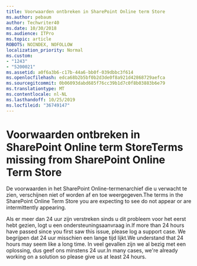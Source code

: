 ```yaml
---
title: Voorwaarden ontbreken in SharePoint Online term Store
ms.author: pebaum
author: Techwriter40
ms.date: 10/30/2018
ms.audience: ITPro
ms.topic: article
ROBOTS: NOINDEX, NOFOLLOW
localization_priority: Normal
ms.custom:
- "1243"
- "5200021"
ms.assetid: a0f6a3b6-c17b-44a6-bb0f-039dbbc3f614
ms.openlocfilehash: edca68b2b5bf0b2d3de0f8a921d42868729aefca
ms.sourcegitcommit: 0b06093dabd685f76cc39b1d7c0f8b03883b6e79
ms.translationtype: MT
ms.contentlocale: nl-NL
ms.lasthandoff: 10/25/2019
ms.locfileid: "36749147"
---
```

# <a name="terms-missing-from-sharepoint-online-term-store"></a><span data-ttu-id="687ec-102">Voorwaarden ontbreken in SharePoint Online term Store</span><span class="sxs-lookup"><span data-stu-id="687ec-102">Terms missing from SharePoint Online Term Store</span></span>

<span data-ttu-id="687ec-103">De voorwaarden in het SharePoint Online-termenarchief die u verwacht te zien, verschijnen niet of worden af en toe weergegeven.</span><span class="sxs-lookup"><span data-stu-id="687ec-103">The terms in the SharePoint Online Term Store you are expecting to see do not appear or are intermittently appearing.</span></span>
  
<span data-ttu-id="687ec-104">Als er meer dan 24 uur zijn verstreken sinds u dit probleem voor het eerst hebt gezien, logt u een ondersteuningsaanvraag in.</span><span class="sxs-lookup"><span data-stu-id="687ec-104">If more than 24 hours have passed since you first saw this issue, please log a support case.</span></span> <span data-ttu-id="687ec-105">We begrijpen dat 24 uur misschien een lange tijd lijkt.</span><span class="sxs-lookup"><span data-stu-id="687ec-105">We understand that 24 hours may seem like a long time.</span></span> <span data-ttu-id="687ec-106">In veel gevallen zijn we al bezig met een oplossing, dus geef ons minstens 24 uur.</span><span class="sxs-lookup"><span data-stu-id="687ec-106">In many cases, we're already working on a solution so please give us at least 24 hours.</span></span>
  